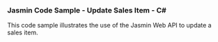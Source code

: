 ### Jasmin Code Sample - Update Sales Item - C#

This code sample illustrates the use of the Jasmin Web API to update a sales item.
